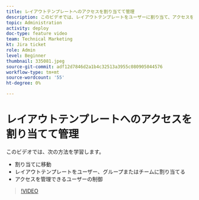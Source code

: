 ```yaml
---
title: レイアウトテンプレートへのアクセスを割り当てて管理
description: このビデオでは、レイアウトテンプレートをユーザーに割り当て、アクセスを管理できるユーザーを制御する方法について説明します。
topic: Administration
activity: deploy
doc-type: feature video
team: Technical Marketing
kt: Jira ticket
role: Admin
level: Beginner
thumbnail: 335081.jpeg
source-git-commit: adf12d7846d2a1b4c32513a3955c080905044576
workflow-type: tm+mt
source-wordcount: '55'
ht-degree: 0%

---
```


# レイアウトテンプレートへのアクセスを割り当てて管理

このビデオでは、次の方法を学習します。

* 割り当てに移動
* レイアウトテンプレートをユーザー、グループまたはチームに割り当てる
* アクセスを管理できるユーザーの制御

>[!VIDEO](https://video.tv.adobe.com/v/MPC#/?quality=12)
